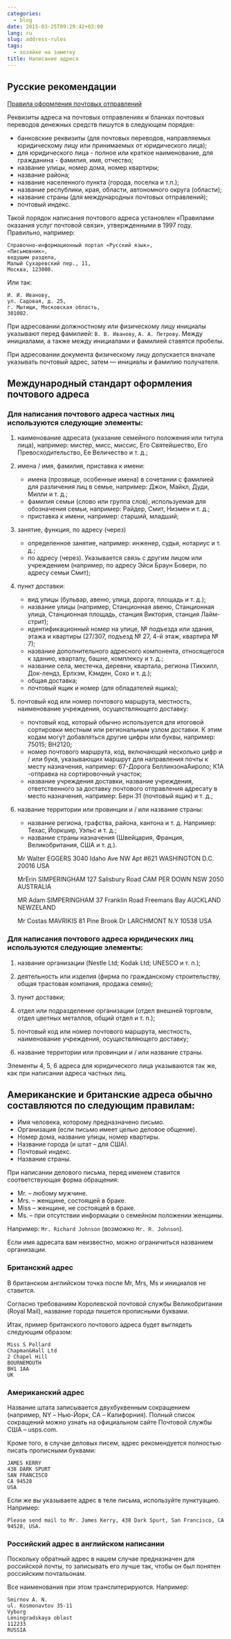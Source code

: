```yaml
---
categories:
  - blog
date: 2015-03-25T09:29:42+03:00
lang: ru
slug: address-rules
tags:
  - хозяйке на заметку
title: Написание адреса
---
```



## Русские рекомендации ##

[Правила оформления почтовых отправлений](http://www.russianpost.ru/resp_engine.aspx?Path=RP/SERVISE/RU/Home/postuslug/Rule_adress)

Реквизиты адреса на почтовых отправлениях и бланках почтовых переводов
денежных средств пишутся в следующем порядке:

<!--more-->

- банковские реквизиты (для почтовых переводов, направляемых
юридическому лицу или принимаемых от юридического лица);
- для юридического лица - полное или краткое наименование, для
гражданина - фамилия, имя, отчество;
- название улицы, номер дома, номер квартиры;
- название района;
- название населенного пункта (города, поселка и т.п.);
- название республики, края, области, автономного округа (области);
- название страны (для международных почтовых отправлений);
- почтовый индекс.

Такой порядок написания почтового адреса установлен «Правилами
оказания услуг почтовой связи», утвержденными в 1997 году. Правильно,
например:

	Справочно-информационный портал «Русский язык»,
	«Письмовник»,
	ведущим раздела,
	Малый Сухаревский пер., 11,
	Москва, 123000.

Или так:

	И. И. Иванову,
	ул. Садовая, д. 25,
	г. Мытищи, Московская область,
	301002.

При адресовании должностному или физическому лицу инициалы указывают
перед фамилией: `В. В. Иванову`, `А. А. Петрову`. Между инициалами, а
также между инициалами и фамилией ставятся пробелы.


При адресовании документа физическому лицу допускается вначале
указывать почтовый адрес, затем — инициалы и фамилию получателя.


## Международный стандарт оформления почтового адреса ##

### Для написания почтового адреса частных лиц используются следующие элементы: ###

1. наименование адресата (указание семейного положения или титула
   лица), например: мистер, мисс, миссис, Его Святейшество, Его
   Превосходительство, Ее Величество и т. д.;
   
2. имена / имя, фамилия, приставка к имени:
   - имена (прозвище, особенные имена) в сочетании с фамилией для
     различения лиц в семье, например: Джон, Майкл, Дуди, Милли и
     т. д.;
   - фамилия семьи (слово или группа слов), используемая для
   обозначения семьи, например: Райдер, Смит, Низмен и т. д.;
   - приставка к имени, например: старший, младший;

3. занятие, функция, по адресу (через)
   - определенное занятие, например: инженер, судья, нотариус и т. д.;
   - по адресу (через). Указывается связь с другим лицом или
     учреждением (например, по адресу Эйси Браун Бовери, по адресу
     семьи Смит);

4. пункт доставки:
   - вид улицы (бульвар, авеню, улица, дорога, площадь и т. д.);
   - название улицы (например, Станционная авеню, Станционная улица,
   Станционная площадь, станция Виктория, станция Лайм-стрит);
   - идентификационный номер на улице, № подъезда или здания, этажа и
   квартиры (27/307, подъезд № 27, 4-й этаж, квартира № 7);
   - название дополнительного адресного компонента, относящегося к
   зданию, кварталу, башне, комплексу и т. д.;
   - название села, местечка, деревни, квартала, региона (Тикхилл,
   Док-лендз, Ерлхэм, Кэмден, Сохо и т. д.);
   - общая доставка;
   - почтовый ящик и номер (для обладателей ящика);

5. почтовый код или номер почтового маршрута, местность, наименование
учреждения, осуществляющего доставку:
	- почтовый код, который обычно используется для итоговой
	сортировки местным или региональным узлом доставки. К этим кодам
	могут добавляться другие цифры или буквы, например: 75015; ВН2120;
	- номер почтового маршрута, код, включающий несколько цифр и / или
	букв, указывающих маршрут для направления почты к месту
	назначения, например: 67-Дорога БеллинзонаАироло; К1А -отправка на
	сортировочный участок;
	- название учреждения доставки, название учреждения,
	ответственного за доставку почтового отправления адресату в место
	назначения, например: Берн 31 (почтовый ящик) и т. д.;

6. название территории или провинции и / или название страны:
   - название региона, графства, района, кантона и т. д. Например:
   Техас, Йоркшир, Уэльс и т. д.;
   - название страны назначения (Швейцария, Франция, Великобритания,
   США и т. д.).

	Mr Walter EGGERS 3040 Idaho Ave NW Apt #621 WASHINGTON D.C. 20016 USA
		
	MrErin SIMPERINGHAM 127 Salisbury Road CAM PER DOWN NSW 2050 AUSTRALIA

	MR Adam SIMPERINGHAM 37 Franklin Road Freemans Bay AUCKLAND NEWZELAND

	Mr Costas MAVRIKIS 81 Pine Brook Dr LARCHMONT N.Y 10538 USA

### Для написания почтового адреса юридических лиц используются следующие элементы: ###

1. название организации (Nestle Ltd; Kodak Ltd; UNESCO и т. п.);

2. деятельность или изделия (фирма по гражданскому строительству,
общая трастовая компания, продажа семян);

4. пункт доставки;

3. отдел или подразделение организации (отдел внешней торговли, отдел
цветных металлов, общий отдел и т. п.);

5. почтовый код или номер почтового маршрута, местность, наименование
учреждения, осуществляющего доставку;

6. название территории или провинции и / или название страны.

Элементы 4, 5, 6 адреса для юридического лица указываются так же, как
при написании адреса частных лиц.


## Американские и британские адреса обычно составляются по следующим правилам: ##

- Имя человека, которому предназначено письмо.
- Организация (если письмо имеет целью деловое общение).
- Номер дома, название улицы, номер квартиры.
- Название города (и штат – для США).
- Почтовый индекс.
- Название страны.

При написании делового письма, перед именем ставится соответствующая
форма обращения:

- Mr. – любому мужчине.
- Mrs. – женщине, состоящей в браке.
- Miss – женщине, не состоящей в браке.
- Ms. – при отсутствии информации о семейном положении женщины.

Например: `Mr. Richard Johnson` (возможно `Mr. R. Johnson`).

Если имя адресата вам неизвестно, можно ограничиться названием
организации.

### Британский адрес ###

В британском английском точка после Mr, Mrs, Ms и инициалов не
ставится.

Согласно требованиям Королевской почтовой службы Великобритании (Royal
Mail), название города пишется прописными буквами.

Итак, пример британского почтового адреса будет выглядеть следующим
образом:

	Miss S Pollard
	Chapman&Hall Ltd
	2 Chapel Hill
	BOURNEMOUTH
	BH1 1AA
	UK

### Американский адрес ###

Название штата записывается двухбуквенным сокращением (например, NY –
Нью-Йорк, CA – Калифорния). Полный список сокращений можно узнать на
официальном сайте Почтовой службы США – usps.com.

Кроме того, в случае деловых писем, адрес рекомендуется полностью
писать прописными буквами:

	JAMES KERRY
	438 DARK SPURT
	SAN FRANCISCO
	CA 94528
	USA

Если же вы указываете адрес в теле письма, используйте
пунктуацию. Например:

	Please send mail to Mr. James Kerry, 438 Dark Spurt, San Francisco, CA 94528, USA.

### Российский адрес в английском написании ###

Поскольку обратный адрес в нашем случае предназначен для российской
почты, то записывать его лучше так, чтобы он был понятен российским
почтальонам.

Все наименования при этом транслитерируются. Например:

	Smirnov A. N.
	ul. Kosmonavtov 35-11
	Vyborg
	Leningradskaya oblast
	112233
	RUSSIA